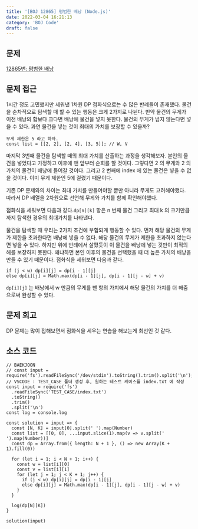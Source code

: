 ```yaml
---
title: '[BOJ 12865] 평범한 배낭 (Node.js)'
date: 2022-03-04 16:21:13
category: 'BOJ Code'
draft: false
---
```


## 문제

[12865번: 평범한 배낭](https://www.acmicpc.net/problem/12865)

## 문제 접근

1시간 정도 고민했지만 세워낸 1차원 DP 점화식으로는 수 많은 반례들이 존재했다. 물건을 순차적으로 탐색할 때 할 수 있는 행동은 크게 2가지로 나뉜다. 만약 물건의 무게가 이전 배낭의 합보다 크다면 배낭에 물건을 넣지 못한다. 물건의 무게가 넘지 않는다면 넣을 수 있다. 과연 물건을 넣는 것이 최대의 가치를 보장할 수 있을까?

```tsx
무게 제한은 5 라고 하자.
const list = [[2, 2], [2, 4], [3, 5]]; // W, V
```

마지막 3번째 물건을 탐색할 때의 최대 가치를 산출하는 과정을 생각해보자. 본인의 물건을 넣었다고 가정하고 이후에 맨 앞부터 순회를 할 것이다. 그렇다면 2 의 무게와 2 의 가치의 물건이 배낭에 들어갈 것이다. 그리고 2 번째에 index 에 있는 물건은 넣을 수 없을 것이다. 이미 무게 제한인 5에 걸렸기 때문이다.

기존 DP 문제와의 차이는 최대 가치를 만들어야할 뿐만 아니라 무게도 고려해야했다. 따라서 DP 배열을 2차원으로 선언해 무게와 가치를 함께 확인해야했다.

점화식을 세워보면 다음과 같다.`dp[n][k]` 항은 n 번째 물건 그리고 최대 k 의 크기만큼까지 탐색한 경우의 최대가치를 나타낸다.

물건을 탐색할 때 우리는 2가지 조건에 부합되게 행동할 수 있다. 먼저 해당 물건의 무게가 제한을 초과한다면 배낭에 넣을 수 없다. 해당 물건의 무게가 제한을 초과하지 않는다면 넣을 수 있다. 하지만 위에 반례에서 살폈듯이 이 물건을 배낭에 넣는 것만이 최적의 해를 보장하지 못한다. 왜냐하면 본인 이후의 물건을 선택했을 때 더 높은 가치의 배낭을 만들 수 있기 때문이다. 점화식을 세워보면 다음과 같다.

```tsx
if (j < w) dp[i][j] = dp[i - 1][j]
else dp[i][j] = Math.max(dp[i - 1][j], dp[i - 1][j - w] + v)
```

`dp[i][j]` 는 배낭에서 w 만큼의 무게를 뺀 항의 가치에서 해당 물건의 가치를 더 해줌으로써 완성할 수 있다.

## 문제 회고

DP 문제는 많이 접해보면서 점화식을 세우는 연습을 해보는게 최선인 것 같다.

## 소스 코드

```tsx
// BAEKJOON
// const input = require('fs').readFileSync('/dev/stdin').toString().trim().split('\n');
// VSCODE : TEST_CASE 폴더 생성 후, 원하는 테스트 케이스를 index.txt 에 작성
const input = require('fs')
  .readFileSync('TEST_CASE/index.txt')
  .toString()
  .trim()
  .split('\n')
const log = console.log

const solution = input => {
  const [N, K] = input[0].split(' ').map(Number)
  const list = [[0, 0], ...input.slice(1).map(v => v.split(' ').map(Number))]
  const dp = Array.from({ length: N + 1 }, () => new Array(K + 1).fill(0))

  for (let i = 1; i < N + 1; i++) {
    const w = list[i][0]
    const v = list[i][1]
    for (let j = 1; j < K + 1; j++) {
      if (j < w) dp[i][j] = dp[i - 1][j]
      else dp[i][j] = Math.max(dp[i - 1][j], dp[i - 1][j - w] + v)
    }
  }

  log(dp[N][K])
}

solution(input)
```
